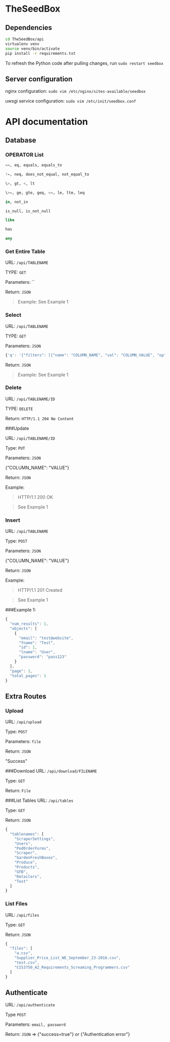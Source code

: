 # TheSeedBox

## Dependencies

```bash
cd TheSeedBox/api
virtualenv venv
source venv/bin/activate
pip install -r requirements.txt
```

To refresh the Python code after pulling changes, run `sudo restart seedbox`

## Server configuration

nginx configuration: `sudo vim /etc/nginx/sites-available/seedbox`

uwsgi service configuration: `sudo vim /etc/init/seedbox.conf`


# API documentation

## Database

### OPERATOR List

```SQL
==, eq, equals, equals_to

!=, neq, does_not_equal, not_equal_to

\>, gt, <, lt

\>=, ge, gte, geq, <=, le, lte, leq

in, not_in

is_null, is_not_null

like

has

any
```

### Get Entire Table

URL: `/api/TABLENAME`

TYPE: `GET`

Parameters: ``

Return: `JSON`

> Example: See Example 1

### Select
URL: `/api/TABLENAME`

TYPE: `GET`

Parameters: `JSON`

```JavaScript
{'q': '{"filters": [{"name": "COLUMN_NAME", "val": "COLUMN_VALUE", "op": "OPERATOR"}]}'}
```

Return: `JSON`

> Example: See Example 1

### Delete
URL: `/api/TABLENAME/ID`

TYPE: `DELETE`

Return: `HTTP/1.1 204 No Content`

###Update

URL: `/api/TABLENAME/ID`

Type: `PUT`

Parameters: `JSON`

{"COLUMN_NAME": "VALUE"}

Return: `JSON`

Example:

> HTTP/1.1 200 OK

> See Example 1

### Insert

URL: `/api/TABLENAME`

Type: `POST`

Parameters: `JSON`

{"COLUMN_NAME": "VALUE"}

Return: `JSON`

Example:

> HTTP/1.1 201 Created

> See Example 1

###Example 1:

```JavaScript
{
  "num_results": 1,
  "objects": [
    {
      "email": "test@website",
      "fname": "Test",
      "id": 1,
      "lname": "User",
      "password": "pass123"
    }
  ],
  "page": 1,
  "total_pages": 1
}
```

## Extra Routes

### Upload

URL: `/api/upload`

Type: `POST`

Parameters: `file`

Return: `JSON`

"Success"

###Download
URL: `/api/download/FILENAME`

Type: `GET`

Return: `File`

###List Tables
URL: `/api/tables`

Type: `GET`

Return: `JSON`

```JavaScript
{
  "tablenames": [
    "ScraperSettings",
    "Users",
    "PodOrderForms",
    "Scraper",
    "GardenFreshBoxes",
    "Produce",
    "Products",
    "GFB",
    "Retailers",
    "Test"
  ]
}
```

### List Files
URL: `/api/files`

Type: `GET`

Return: `JSON`

```JavaScript
{
  "files": [
    "a.csv",
    "Supplier_Price_List_WE_September_23-2016.csv",
    "test.csv",
    "CIS3750_A2_Requirements_Screaming_Programmers.csv"
  ]
}
```

## Authenticate

URL: `/api/authenticate`

Type `POST`

Parameters: `email, password`

Return: `JSON` => {"success=true"} or {"Authentication error"}
